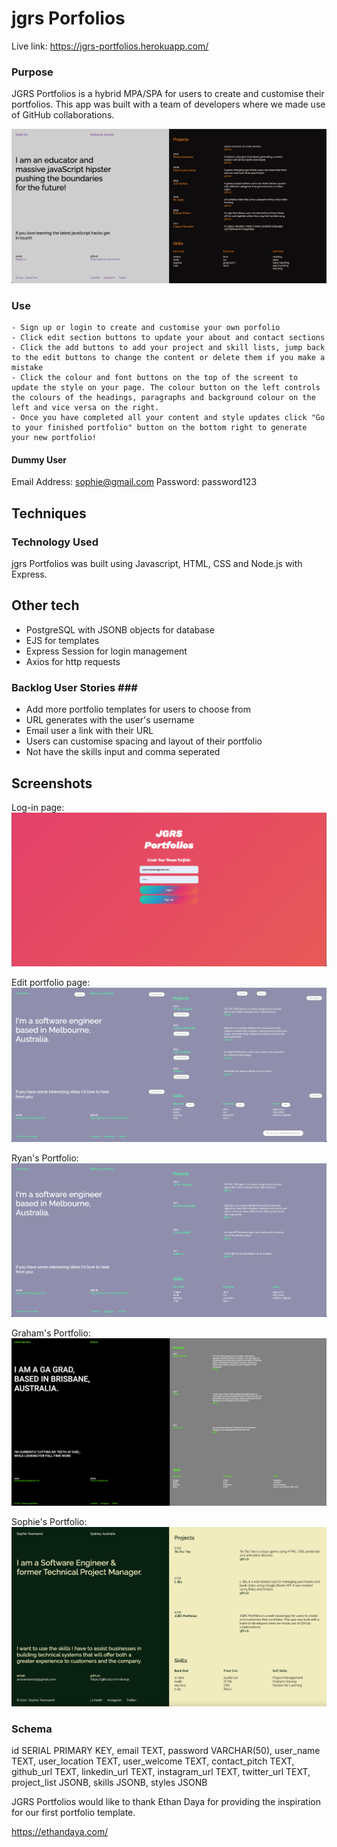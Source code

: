# jgrs Porfolios #

Live link: https://jgrs-portfolios.herokuapp.com/

### Purpose ###

JGRS Portfolios is a hybrid MPA/SPA for users to create and customise their portfolios. This app was built with a team of developers where we made use of GitHub collaborations.

![example portfolio](/screenshots/example_portfolio.png)

### Use ###

    - Sign up or login to create and customise your own porfolio
    - Click edit section buttons to update your about and contact sections
    - Click the add buttons to add your project and skill lists, jump back to the edit buttons to change the content or delete them if you make a mistake
    - Click the colour and font buttons on the top of the screent to update the style on your page. The colour button on the left controls the colours of the headings, paragraphs and background colour on the left and vice versa on the right. 
    - Once you have completed all your content and style updates click "Go to your finished portfolio" button on the bottom right to generate your new portfolio!

#### Dummy User ####

Email Address: sophie@gmail.com
Password: password123

## Techniques ##

### Technology Used ###
jgrs Portfolios was built using Javascript, HTML, CSS and Node.js with Express.

## Other tech ##
- PostgreSQL with JSONB objects for database
- EJS for templates
- Express Session for login management
- Axios for http requests

### Backlog User Stories ### ##
 
- Add more portfolio templates for users to choose from
- URL generates with the user's username
- Email user a link with their URL
- Users can customise spacing and layout of their portfolio
- Not have the skills input and comma seperated

## Screenshots ##
Log-in page:
![login page](/screenshots/login_screen.png)

Edit portfolio page:
![edit page](/screenshots/edit_page.png)

Ryan's Portfolio:
![ryans portfolio](/screenshots/ryan_portfolio.png)

Graham's Portfolio:
![grahams portfolio](/screenshots/graham_portfolio.png)

Sophie's Portfolio:
![sophies portfolio](/screenshots/sophie_portfolio.png)

### Schema ###

  id SERIAL PRIMARY KEY,
  email TEXT,
  password VARCHAR(50),
  user_name TEXT,
  user_location TEXT,
  user_welcome TEXT,
  contact_pitch TEXT,
  github_url TEXT,
  linkedin_url TEXT,
  instagram_url TEXT,
  twitter_url TEXT,
  project_list JSONB,
  skills JSONB, 
  styles JSONB

JGRS Portfolios would like to thank Ethan Daya for providing the inspiration for our first portfolio template.

https://ethandaya.com/



